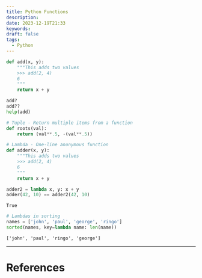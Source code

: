 ```yaml
---
title: Python Functions
description: 
date: 2023-12-19T21:33
keywords: 
draft: false
tags:
  - Python
---
```

```python
def add(x, y):
    """This adds two values
    >>> add(2, 4)
    6
    """
    return x + y

add?
add??
help(add)

# Tuple - Return multiple items from a function
def roots(val):
    return (val**.5, -(val**.5))

# Lambda - One-line anonymous function
def adder(x, y):
    """This adds two values
    >>> add(2, 4)
    6
    """
    return x + y

adder2 = lambda x, y: x + y
adder(42, 10) == adder2(42, 10)
```
`True`
```python
# Lambdas in sorting
names = ['john', 'paul', 'george', 'ringo']
sorted(names, key=lambda name: len(name))
```
`['john', 'paul', 'ringo', 'george']`

---
# References
